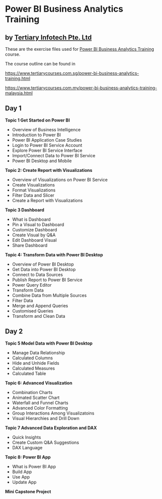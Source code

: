 # Power BI Business Analytics Training
## by [Tertiary Infotech Pte. Ltd](https://www.tertiarycourses.com.sg/)

These are the exercise files used for [Power BI Business Analytics Training](https://www.tertiarycourses.com.sg/power-bi-business-analytics-training.html) course. 

The course outline can be found in 

https://www.tertiarycourses.com.sg/power-bi-business-analytics-training.html

https://www.tertiarycourses.com.my/power-bi-business-analytics-training-malaysia.html

<h2>Day 1</h2>
<p><strong>Topic 1 Get Started on Power BI</strong></p>
<ul>
<li>Overview of Business Intelligence</li>
<li>Introduction to Power BI</li>
<li>Power BI Application Case Studies</li>
<li>Login to Power BI Service Account</li>
<li>Explore Power BI Service Interface</li>
<li>Import/Connect Data to Power BI Service</li>
<li>Power BI Desktop and Mobile</li>
</ul>
<p><strong>Topic 2: Create Report with Visualizations</strong></p>
<ul>
<li>Overview of Visualizations on Power BI Service</li>
<li>Create Visualizations</li>
<li>Format Visualizations</li>
<li>Filter Data and Slicer</li>
<li>Create a Report with Visualizations</li>
</ul>
<p><strong>Topic 3 Dashboard </strong></p>
<ul>
<li>What is Dashboard</li>
<li>Pin a Visual to Dashboard</li>
<li>Customize Dashboard</li>
<li>Create Visual by Q&amp;A</li>
<li>Edit Dashboard Visual</li>
<li>Share Dashboard</li>
</ul>
<p><strong>Topic 4: Transform Data with Power BI Desktop</strong></p>
<ul>
<li>Overview of Power BI Desktop</li>
<li>Get Data into Power BI Desktop</li>
<li>Connect to Data Sources</li>
<li>Publish Report to Power BI Service</li>
<li>Power Query Editor</li>
<li>Transform Data</li>
<li>Combine Data from Multiple Sources</li>
<li>Filter Data</li>
<li>Merge and Append Queries</li>
<li>Customised Queries</li>
<li>Transform and Clean Data</li>
</ul>
<h2>Day 2</h2>
<p><strong>Topic 5 Model Data with Power BI Desktop</strong></p>
<ul>
<li>Manage Data Relationship</li>
<li>Calculated Columns</li>
<li>Hide and Unhide Fields</li>
<li>Calculated Measures</li>
<li>Calculated Table</li>
</ul>
<p><strong>Topic 6: Advanced Visualization</strong></p>
<ul>
<li>Combination Charts</li>
<li>Animated Scatter Chart</li>
<li>Waterfall and Funnel Charts</li>
<li>Advanced Color Formatting</li>
<li>Group Interactions Among Visualizatoins</li>
<li>Visual Hierarchies and Drill Down</li>
</ul>
<p><strong>Topic 7 Advanced Data Exploration and DAX</strong></p>
<ul>
<li>Quick Insights</li>
<li>Create Custom Q&amp;A Suggestions</li>
<li>DAX Language</li>
</ul>
<p><strong>Topic 8: Power BI App</strong></p>
<ul>
<li>What is Power BI App</li>
<li>Build App</li>
<li>Use App</li>
<li>Update App</li>
</ul>
<p><strong>Mini Capstone Project</strong></p>
